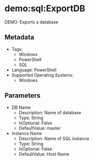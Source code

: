 <!-- region Generated -->
# demo:sql:ExportDB

DEMO: Exports a database

## Metadata

- Tags:
  - Windows
  - PowerShell
  - SQL
- Language: PowerShell
- Supported Operating Systems:
  - Windows

## Parameters

- DB Name
  - Description: Name of database
  - Type: String
  - IsOptional: False
  - DefaultValue: master
- Instance Name
  - Description: Name of SQL instance
  - Type: String
  - IsOptional: False
  - DefaultValue: Host Name
<!-- endregion -->
